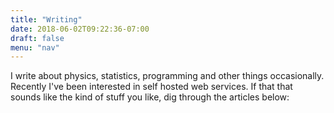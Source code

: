 ```yaml
---
title: "Writing"
date: 2018-06-02T09:22:36-07:00
draft: false
menu: "nav"
---
```


I write about physics, statistics, programming and other things occasionally. 
Recently I've been interested in self hosted web services. If that that sounds
like the kind of stuff you like, dig through the articles below: